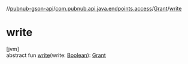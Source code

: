 //[pubnub-gson-api](../../../index.md)/[com.pubnub.api.java.endpoints.access](../index.md)/[Grant](index.md)/[write](write.md)

# write

[jvm]\
abstract fun [write](write.md)(write: [Boolean](https://kotlinlang.org/api/latest/jvm/stdlib/kotlin-stdlib/kotlin/-boolean/index.html)): [Grant](index.md)
